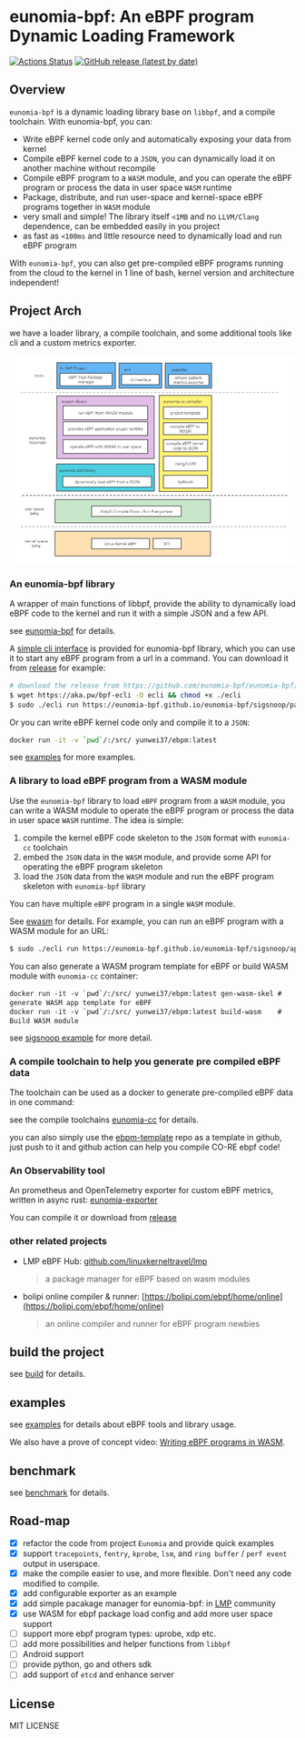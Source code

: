 # eunomia-bpf: An eBPF program Dynamic Loading Framework

[![Actions Status](https://github.com/eunomia-bpf/eunomia-bpf/workflows/Ubuntu/badge.svg)](https://github.com/eunomia-bpf/eunomia-bpf/actions)
[![GitHub release (latest by date)](https://img.shields.io/github/v/release/eunomia-bpf/eunomia-bpf)](https://github.com/eunomia-bpf/eunomia-bpf/releases)
<!-- [![codecov](https://codecov.io/gh/eunomia-bpf/eunomia-bpf/branch/master/graph/badge.svg)](https://codecov.io/gh/filipdutescu/modern-cpp-template) -->

## Overview

`eunomia-bpf` is a dynamic loading library base on `libbpf`, and a compile toolchain. With eunomia-bpf, you can:

- Write eBPF kernel code only and automatically exposing your data from kernel
- Compile eBPF kernel code to a `JSON`, you can dynamically load it on another machine without recompile
- Compile eBPF program to a `WASM` module, and you can operate the eBPF program or process the data in user space `WASM` runtime
- Package, distribute, and run user-space and kernel-space eBPF programs together in `WASM` module
- very small and simple! The library itself `<1MB` and no `LLVM/Clang` dependence, can be embedded easily in you project
- as fast as `<100ms` and little resource need to dynamically load and run eBPF program

With `eunomia-bpf`, you can also get pre-compiled eBPF programs running from the cloud to the kernel in 1 line of bash, kernel version and architecture independent!

## Project Arch

we have a loader library, a compile toolchain, and some additional tools like cli and a custom metrics exporter.

![eunomia-arch.png](documents/images/eunomia-arch.png)

### An eunomia-bpf library

A wrapper of main functions of libbpf, provide the ability to dynamically load eBPF code to the kernel and run it with a simple JSON and a few API.

see [eunomia-bpf](eunomia-bpf) for details.

A [simple cli interface](ecli) is provided for eunomia-bpf library, which you can use it to start any eBPF program from a url in a command. You can download it from [release](https://github.com/eunomia-bpf/eunomia-bpf/releases/) for example:

```bash
# download the release from https://github.com/eunomia-bpf/eunomia-bpf/releases/latest/download/ecli
$ wget https://aka.pw/bpf-ecli -O ecli && chmod +x ./ecli
$ sudo ./ecli run https://eunomia-bpf.github.io/eunomia-bpf/sigsnoop/package.json # simply run a pre-compiled ebpf code from a url
```

Or you can write eBPF kernel code only and compile it to a `JSON`:

```bash
docker run -it -v `pwd`/:/src/ yunwei37/ebpm:latest
```

see [examples](examples) for more examples.

### A library to load eBPF program from a WASM module

Use the `eunomia-bpf` library to load `eBPF` program from a `WASM` module, you can write a WASM module to operate the eBPF program or process the data in user space `WASM` runtime. The idea is simple:

1. compile the kernel eBPF code skeleton to the `JSON` format with `eunomia-cc` toolchain
2. embed the `JSON` data in the `WASM` module, and provide some API for operating the eBPF program skeleton
3. load the `JSON` data from the `WASM` module and run the eBPF program skeleton with `eunomia-bpf` library

You can have multiple `eBPF` program in a single `WASM` module.

See [ewasm](ewasm) for details. For example, you can run an eBPF program with a WASM module for an URL:

```bash
$ sudo ./ecli run https://eunomia-bpf.github.io/eunomia-bpf/sigsnoop/app.wasm
```

You can also generate a WASM program template for eBPF or build WASM module with `eunomia-cc` container:

```shell
docker run -it -v `pwd`/:/src/ yunwei37/ebpm:latest gen-wasm-skel # generate WASM app template for eBPF
docker run -it -v `pwd`/:/src/ yunwei37/ebpm:latest build-wasm    # Build WASM module
```

see [sigsnoop example](examples/bpftools/sigsnoop) for more detail.

### A compile toolchain to help you generate pre compiled eBPF data

The toolchain can be used as a docker to generate pre-compiled eBPF data in one command:

see the compile toolchains [eunomia-cc](https://github.com/eunomia-bpf/eunomia-cc) for details.

you can also simply use the [ebpm-template](https://github.com/eunomia-bpf/ebpm-template) repo as a template in github, just push to it and github action can help you compile CO-RE ebpf code!

### An Observability tool

An prometheus and OpenTelemetry exporter for custom eBPF metrics, written in async rust: [eunomia-exporter](eunomia-exporter)

You can compile it or download from [release](https://github.com/eunomia-bpf/eunomia-bpf/releases/)

### other related projects

- LMP eBPF Hub: [github.com/linuxkerneltravel/lmp](https://github.com/linuxkerneltravel/lmp) 

    > a package manager for eBPF based on wasm modules

- bolipi online compiler & runner: [https://bolipi.com/ebpf/home/online](https://bolipi.com/ebpf/home/online)

    > an online compiler and runner for eBPF program newbies

## build the project

see [build](documents/build.md) for details.

## examples

see [examples](examples) for details about eBPF tools and library usage.

We also have a prove of concept video: [Writing eBPF programs in WASM](https://www.bilibili.com/video/BV1JN4y1A76k/).

## benchmark

see [benchmark](documents/benchmark.md) for details.

## Road-map

- [X] refactor the code from project `Eunomia` and provide quick examples
- [X] support `tracepoints`, `fentry`, `kprobe`, `lsm`, and `ring buffer` / `perf event` output in userspace.
- [X] make the compile easier to use, and more flexible. Don't need any code modified to compile.
- [X] add configurable exporter as an example
- [X] add simple pacakage manager for eunomia-bpf: in [LMP](https://github.com/linuxkerneltravel/lmp) community
- [X] use WASM for ebpf package load config and add more user space support
- [ ] support more ebpf program types: uprobe, xdp etc.
- [ ] add more possibilities and helper functions from `libbpf`
- [ ] Android support
- [ ] provide python, go and others sdk
- [ ] add support of `etcd` and enhance server

## License

MIT LICENSE
